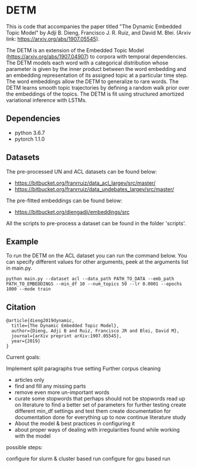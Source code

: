 # DETM

This is code that accompanies the paper titled "The Dynamic Embedded Topic Model" by Adji B. Dieng, Francisco J. R. Ruiz, and David M. Blei. (Arxiv link: https://arxiv.org/abs/1907.05545).

The DETM is an extension of the Embedded Topic Model (https://arxiv.org/abs/1907.04907) to corpora with temporal dependencies. The DETM models each word with a categorical distribution whose parameter is given by the inner product between the word embedding and an embedding representation of its assigned topic at a particular time step. The word embeddings allow the DETM to generalize to rare words. The DETM learns smooth topic trajectories by defining a random walk prior over the embeddings of the topics. The DETM is fit using structured amortized variational inference with LSTMs.

## Dependencies

+ python 3.6.7
+ pytorch 1.1.0

## Datasets

The pre-processed UN and ACL datasets can be found below:

+ https://bitbucket.org/franrruiz/data_acl_largev/src/master/
+ https://bitbucket.org/franrruiz/data_undebates_largev/src/master/

The pre-fitted embeddings can be found below:

+ https://bitbucket.org/diengadji/embeddings/src

All the scripts to pre-process a dataset can be found in the folder 'scripts'. 

## Example

To run the DETM on the ACL dataset you can run the command below. You can specify different values for other arguments, peek at the arguments list in main.py.

```
python main.py --dataset acl --data_path PATH_TO_DATA --emb_path PATH_TO_EMBEDDINGS --min_df 10 --num_topics 50 --lr 0.0001 --epochs 1000 --mode train
```


## Citation
```
@article{dieng2019dynamic,
  title={The Dynamic Embedded Topic Model},
  author={Dieng, Adji B and Ruiz, Francisco JR and Blei, David M},
  journal={arXiv preprint arXiv:1907.05545},
  year={2019}
}
```


Current goals:

Implement split paragraphs true setting
Further corpus cleaning
 - articles only
 - find and fill any missing parts
 - remove even more un-important words
 - curate some stopwords that perhaps should not be stopwords
read up on literature to find a better set of parameters for further testing
create different min_df settings and test them
create documentation for documentation done for everything up to now 
continue literature study
 - About the model & best practices in configuring it
 - about proper ways of dealing with irregularities found while working with the model 


possible steps:

configure for slurm & cluster based run
configure for gpu based run


